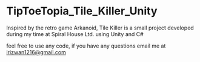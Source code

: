 # TipToeTopia_Tile_Killer_Unity
Inspired by the retro game Arkanoid, Tile Killer is a small project developed during my time at Spiral House Ltd. using Unity and C#

feel free to use any code, if you have any questions email me at irizwan1216@gmail.com

